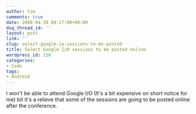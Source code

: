 ```yaml
---
author: tim
comments: true
date: 2008-04-30 00:17:00+00:00
dsq_thread_id: ''
layout: post
link: ''
slug: select-google-io-sessions-to-be-posted
title: Select Google I/O sessions to be posted online
wordpress_id: 116
categories:
- Code
tags:
- Android
---
```


I won't be able to attend Google I/O (It's a bit expensive on short notice for
me) bit it's a relieve that some of the sessions are going to be posted online
after the conference.